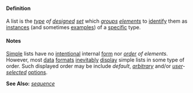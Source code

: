 #### Definition

A list is the *[type](https://github.com/gcassel/Modular-Organization-Terminology/blob/master/terms/type.md) of [designed](https://github.com/gcassel/Modular-Organization-Terminology/blob/master/terms/design.md) [set](https://github.com/gcassel/Modular-Organization-Terminology/blob/master/terms/set.md)* which *[groups](https://github.com/gcassel/Modular-Organization-Terminology/blob/master/terms/group.md) [elements](https://github.com/gcassel/Modular-Organization-Terminology/blob/master/terms/element.md)* to [identify](https://github.com/gcassel/Modular-Organization-Terminology/blob/master/terms/identify.md) them as [instances](https://github.com/gcassel/Modular-Organization-Terminology/blob/master/terms/instance.md) (and sometimes [examples](https://github.com/gcassel/Modular-Organization-Terminology/blob/master/terms/example.md)) of a [specific](https://github.com/gcassel/Modular-Organization-Terminology/blob/master/terms/specific.md) type.

#### Notes

[Simple](https://github.com/gcassel/Modular-Organization-Terminology/blob/master/terms/simplicity.md) lists have no [intentional](https://github.com/gcassel/Modular-Organization-Terminology/blob/master/terms/intend.md) internal [form](https://github.com/gcassel/Modular-Organization-Terminology/blob/master/terms/form.md) nor *[order](https://github.com/gcassel/Modular-Organization-Terminology/blob/master/terms/order.md) of elements*.  However, most [data](https://github.com/gcassel/Modular-Organization-Terminology/blob/master/terms/data.md) [formats](https://github.com/gcassel/Modular-Organization-Terminology/blob/master/terms/format.md) [inevitably](https://github.com/gcassel/Modular-Organization-Terminology/blob/master/terms/inhere.md) [display](https://github.com/gcassel/Modular-Organization-Terminology/blob/master/terms/display.md) simple lists in some type of order.  Such displayed order may be include *default*, *[arbitrary](https://github.com/gcassel/Modular-Organization-Terminology/blob/master/terms/arbitrary.md)* and/or *[user](https://github.com/gcassel/Modular-Organization-Terminology/blob/master/terms/user.md)-[selected](https://github.com/gcassel/Modular-Organization-Terminology/blob/master/terms/select.md)* [options](https://github.com/gcassel/Modular-Organization-Terminology/blob/master/terms/option.md).   

**See Also:** *[sequence](https://github.com/gcassel/Modular-Organization-Terminology/blob/master/terms/sequence.md)*
